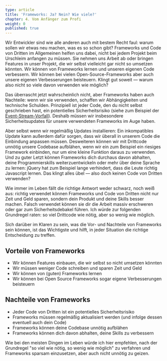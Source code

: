 ```yaml
---
type: article
title: 'Frameworks: Ja? Nein? Wie viele?'
chapter: 4. Vom Anfänger zum Profi
weight: 0
published: true
---
```


Wir Entwickler sind wie alle anderen auch mit bestem Recht faul: warum sollen wir etwas neu machen, was es so schon gibt? Frameworks und Code von Dritten im Allgemeinen helfen uns dabei, nicht bei jedem Projekt beim Urschleim anfangen zu müssen. Sie nehmen uns Arbeit ab oder bringen Features in unser Projekt, die wir selbst vielleicht gar nicht so umsetzen könnten. Wir können von Frameworks lernen und unseren eigenen Code verbessern. Wir können bei vielen Open-Source-Frameworks aber auch unsere eigenen Verbesserungen beisteuern. Klingt gut soweit — warum also nicht so viele davon verwenden wie möglich?

Das überrascht jetzt wahrscheinlich nicht, aber Frameworks haben auch Nachteile: wenn wir sie verwenden, schaffen wir Abhängigkeiten und technische Schulden. Prinzipiell ist jeder Code, den du nicht selbst geschrieben hast, ein potentielles Sicherheitsrisiko (siehe zum Beispiel der [Event-Stream-Vorfall](https://www.theregister.co.uk/2018/11/26/npm_repo_bitcoin_stealer/)). Deshalb müssen wir insbesondere Sicherheitsupdates für unsere verwendeten Frameworks im Auge haben.

Aber selbst wenn wir regelmäßig Updates installieren: Ein inkompatibles Update kann außerdem dafür sorgen, dass wir überall in unserem Code die Einbindung anpassen müssen. Desweiteren können wir mit Drittcode unnötig unsere Codebase aufblähen, wenn wir ein zum Beispiel ein riesiges Framework einbinden, nur um eine kleine Funktion daraus zu verwenden. Und zu guter Letzt können Frameworks dich durchaus davon abhalten, deine Programmierskills weiterzuentwickeln oder mehr über deine Sprache zu lernen: jQuery hat zum Beispiel lange verhindert, dass die Leute richtig Javascript lernen. Das klingt alles übel — also doch keinen Code von Dritten verwenden?

Wie immer im Leben fällt die richtige Antwort weder schwarz, noch weiß aus: richtig verwendet können Frameworks und Code von Dritten nicht nur Zeit und Geld sparen, sondern dein Produkt und deine Skills besser machen. Falsch verwendet können sie dir die Arbeit massiv erschweren oder gar zum Sicherheitsdebakel führen. Ich würde zur folgenden Grundregel raten: so viel Drittcode wie nötig, aber so wenig wie möglich.

Sich darüber im Klaren zu sein, was die Vor- und Nachteile von Frameworks sein können, ist das Wichtigste und hilft, in jeder Situation die richtige Entscheidung zu treffen.

## Vorteile von Frameworks
- Wir können Features einbauen, die wir selbst so nicht umsetzen könnten
- Wir müssen weniger Code schreiben und sparen Zeit und Geld
- Wir können von (guten) Frameworks lernen
- Wir können bei Open Source Frameworks sogar eigene Verbesserungen beisteuern

## Nachteile von Frameworks
- Jeder Code von Dritten ist ein potentielles Sicherheitsrisiko
- Frameworks müssen regelmäßig aktualisiert werden (und infolge dessen eventuell auch dein Code)
- Frameworks können deine Codebase unnötig aufblähen
- Frameworks können dich davon abhalten, deine Skills zu verbessern

Wie bei den meisten Dingen im Leben würde ich hier empfehlen, nach der Grundregel "so viel wie nötig, so wenig wie möglich" zu verfahren und Frameworks sparsam einzusetzen, aber auch nicht unnötig zu geizen.

<img src="https://vg09.met.vgwort.de/na/9a0c4e79047d4a09b3d3e20ff0fd7825" width="1" height="1" alt="">
